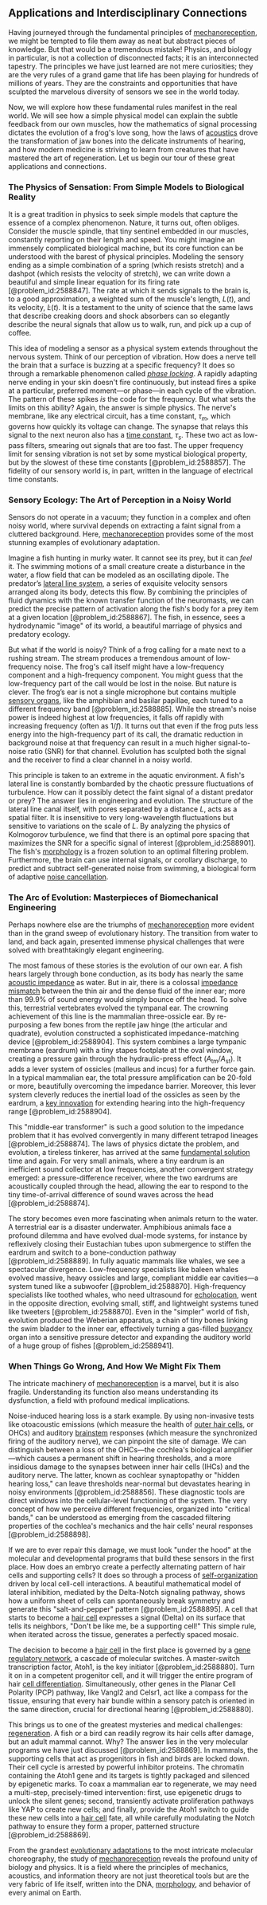 ## Applications and Interdisciplinary Connections

Having journeyed through the fundamental principles of [mechanoreception](@article_id:148858), we might be tempted to file them away as neat but abstract pieces of knowledge. But that would be a tremendous mistake! Physics, and biology in particular, is not a collection of disconnected facts; it is an interconnected tapestry. The principles we have just learned are not mere curiosities; they are the very rules of a grand game that life has been playing for hundreds of millions of years. They are the constraints and opportunities that have sculpted the marvelous diversity of sensors we see in the world today.

Now, we will explore how these fundamental rules manifest in the real world. We will see how a simple physical model can explain the subtle feedback from our own muscles, how the mathematics of signal processing dictates the evolution of a frog's love song, how the laws of [acoustics](@article_id:264841) drove the transformation of jaw bones into the delicate instruments of hearing, and how modern medicine is striving to learn from creatures that have mastered the art of regeneration. Let us begin our tour of these great applications and connections.

### The Physics of Sensation: From Simple Models to Biological Reality

It is a great tradition in physics to seek simple models that capture the essence of a complex phenomenon. Nature, it turns out, often obliges. Consider the muscle spindle, that tiny sentinel embedded in our muscles, constantly reporting on their length and speed. You might imagine an immensely complicated biological machine, but its core function can be understood with the barest of physical principles. Modeling the sensory ending as a simple combination of a spring (which resists stretch) and a dashpot (which resists the velocity of stretch), we can write down a beautiful and simple linear equation for its firing rate [@problem_id:2588847]. The rate at which it sends signals to the brain is, to a good approximation, a weighted sum of the muscle's length, $L(t)$, and its velocity, $\dot{L}(t)$. It is a testament to the unity of science that the same laws that describe creaking doors and shock absorbers can so elegantly describe the neural signals that allow us to walk, run, and pick up a cup of coffee.

This idea of modeling a sensor as a physical system extends throughout the nervous system. Think of our perception of vibration. How does a nerve tell the brain that a surface is buzzing at a specific frequency? It does so through a remarkable phenomenon called *[phase locking](@article_id:274719)*. A rapidly adapting nerve ending in your skin doesn't fire continuously, but instead fires a spike at a particular, preferred moment—or phase—in each cycle of the vibration. The pattern of these spikes *is* the code for the frequency. But what sets the limits on this ability? Again, the answer is simple physics. The nerve's membrane, like any electrical circuit, has a time constant, $\tau_m$, which governs how quickly its voltage can change. The synapse that relays this signal to the next neuron also has a [time constant](@article_id:266883), $\tau_s$. These two act as low-pass filters, smearing out signals that are too fast. The upper frequency limit for sensing vibration is not set by some mystical biological property, but by the slowest of these time constants [@problem_id:2588857]. The fidelity of our sensory world is, in part, written in the language of electrical time constants.

### Sensory Ecology: The Art of Perception in a Noisy World

Sensors do not operate in a vacuum; they function in a complex and often noisy world, where survival depends on extracting a faint signal from a cluttered background. Here, [mechanoreception](@article_id:148858) provides some of the most stunning examples of evolutionary adaptation.

Imagine a fish hunting in murky water. It cannot see its prey, but it can *feel* it. The swimming motions of a small creature create a disturbance in the water, a flow field that can be modeled as an oscillating dipole. The predator’s [lateral line system](@article_id:267708), a series of exquisite velocity sensors arranged along its body, detects this flow. By combining the principles of fluid dynamics with the known transfer function of the neuromasts, we can predict the precise pattern of activation along the fish's body for a prey item at a given location [@problem_id:2588867]. The fish, in essence, sees a hydrodynamic "image" of its world, a beautiful marriage of physics and predatory ecology.

But what if the world is noisy? Think of a frog calling for a mate next to a rushing stream. The stream produces a tremendous amount of low-frequency noise. The frog's call itself might have a low-frequency component and a high-frequency component. You might guess that the low-frequency part of the call would be lost in the noise. But nature is clever. The frog’s ear is not a single microphone but contains multiple [sensory organs](@article_id:269247), like the amphibian and basilar papillae, each tuned to a different frequency band [@problem_id:2588885]. While the stream's noise power is indeed highest at low frequencies, it falls off rapidly with increasing frequency (often as $1/f$). It turns out that even if the frog puts less energy into the high-frequency part of its call, the dramatic reduction in background noise at that frequency can result in a much higher signal-to-noise ratio (SNR) for that channel. Evolution has sculpted both the signal and the receiver to find a clear channel in a noisy world.

This principle is taken to an extreme in the aquatic environment. A fish's lateral line is constantly bombarded by the chaotic pressure fluctuations of turbulence. How can it possibly detect the faint signal of a distant predator or prey? The answer lies in engineering and evolution. The structure of the lateral line canal itself, with pores separated by a distance $L$, acts as a spatial filter. It is insensitive to very long-wavelength fluctuations but sensitive to variations on the scale of $L$. By analyzing the physics of Kolmogorov turbulence, we find that there is an optimal pore spacing that maximizes the SNR for a specific signal of interest [@problem_id:2588901]. The fish's [morphology](@article_id:272591) is a frozen solution to an optimal filtering problem. Furthermore, the brain can use internal signals, or corollary discharge, to predict and subtract self-generated noise from swimming, a biological form of adaptive [noise cancellation](@article_id:197582).

### The Arc of Evolution: Masterpieces of Biomechanical Engineering

Perhaps nowhere else are the triumphs of [mechanoreception](@article_id:148858) more evident than in the grand sweep of evolutionary history. The transition from water to land, and back again, presented immense physical challenges that were solved with breathtakingly elegant engineering.

The most famous of these stories is the evolution of our own ear. A fish hears largely through bone conduction, as its body has nearly the same [acoustic impedance](@article_id:266738) as water. But in air, there is a colossal [impedance mismatch](@article_id:260852) between the thin air and the dense fluid of the inner ear; more than $99.9\%$ of sound energy would simply bounce off the head. To solve this, terrestrial vertebrates evolved the tympanal ear. The crowning achievement of this line is the mammalian three-ossicle ear. By re-purposing a few bones from the reptile jaw hinge (the articular and quadrate), evolution constructed a sophisticated impedance-matching device [@problem_id:2588904]. This system combines a large tympanic membrane (eardrum) with a tiny stapes footplate at the oval window, creating a pressure gain through the hydraulic-press effect ($A_{\mathrm{tm}}/A_{\mathrm{st}}$). It adds a lever system of ossicles (malleus and incus) for a further force gain. In a typical mammalian ear, the total pressure amplification can be 20-fold or more, beautifully overcoming the impedance barrier. Moreover, this lever system cleverly reduces the inertial load of the ossicles as seen by the eardrum, a [key innovation](@article_id:146247) for extending hearing into the high-frequency range [@problem_id:2588904].

This "middle-ear transformer" is such a good solution to the impedance problem that it has evolved convergently in many different tetrapod lineages [@problem_id:2588874]. The laws of physics dictate the problem, and evolution, a tireless tinkerer, has arrived at the same [fundamental solution](@article_id:175422) time and again. For very small animals, where a tiny eardrum is an inefficient sound collector at low frequencies, another convergent strategy emerged: a pressure-difference receiver, where the two eardrums are acoustically coupled through the head, allowing the ear to respond to the tiny time-of-arrival difference of sound waves across the head [@problem_id:2588874].

The story becomes even more fascinating when animals return to the water. A terrestrial ear is a disaster underwater. Amphibious animals face a profound dilemma and have evolved dual-mode systems, for instance by reflexively closing their Eustachian tubes upon submergence to stiffen the eardrum and switch to a bone-conduction pathway [@problem_id:2588889]. In fully aquatic mammals like whales, we see a spectacular divergence. Low-frequency specialists like baleen whales evolved massive, heavy ossicles and large, compliant middle ear cavities—a system tuned like a subwoofer [@problem_id:2588870]. High-frequency specialists like toothed whales, who need ultrasound for [echolocation](@article_id:268400), went in the opposite direction, evolving small, stiff, and lightweight systems tuned like tweeters [@problem_id:2588870]. Even in the "simpler" world of fish, evolution produced the Weberian apparatus, a chain of tiny bones linking the swim bladder to the inner ear, effectively turning a gas-filled [buoyancy](@article_id:138491) organ into a sensitive pressure detector and expanding the auditory world of a huge group of fishes [@problem_id:2588941].

### When Things Go Wrong, And How We Might Fix Them

The intricate machinery of [mechanoreception](@article_id:148858) is a marvel, but it is also fragile. Understanding its function also means understanding its dysfunction, a field with profound medical implications.

Noise-induced hearing loss is a stark example. By using non-invasive tests like otoacoustic emissions (which measure the health of [outer hair cells](@article_id:171213), or OHCs) and auditory [brainstem](@article_id:168868) responses (which measure the synchronized firing of the auditory nerve), we can pinpoint the site of damage. We can distinguish between a loss of the OHCs—the cochlea's biological amplifier—which causes a permanent shift in hearing thresholds, and a more insidious damage to the synapses between inner hair cells (IHCs) and the auditory nerve. The latter, known as cochlear synaptopathy or "hidden hearing loss," can leave thresholds near-normal but devastates hearing in noisy environments [@problem_id:2588856]. These diagnostic tools are direct windows into the cellular-level functioning of the system. The very concept of how we perceive different frequencies, organized into "critical bands," can be understood as emerging from the cascaded filtering properties of the cochlea's mechanics and the hair cells' neural responses [@problem_id:2588898].

If we are to ever repair this damage, we must look "under the hood" at the molecular and developmental programs that build these sensors in the first place. How does an embryo create a perfectly alternating pattern of hair cells and supporting cells? It does so through a process of [self-organization](@article_id:186311) driven by local cell-cell interactions. A beautiful mathematical model of lateral inhibition, mediated by the Delta-Notch signaling pathway, shows how a uniform sheet of cells can spontaneously break symmetry and generate this "salt-and-pepper" pattern [@problem_id:2588895]. A cell that starts to become a [hair cell](@article_id:169995) expresses a signal (Delta) on its surface that tells its neighbors, "Don't be like me, be a supporting cell!" This simple rule, when iterated across the tissue, generates a perfectly spaced mosaic.

The decision to become a [hair cell](@article_id:169995) in the first place is governed by a [gene regulatory network](@article_id:152046), a cascade of molecular switches. A master-switch transcription factor, Atoh1, is the key initiator [@problem_id:2588880]. Turn it on in a competent progenitor cell, and it will trigger the entire program of hair [cell differentiation](@article_id:274397). Simultaneously, other genes in the Planar Cell Polarity (PCP) pathway, like Vangl2 and Celsr1, act like a compass for the tissue, ensuring that every hair bundle within a sensory patch is oriented in the same direction, crucial for directional hearing [@problem_id:2588880].

This brings us to one of the greatest mysteries and medical challenges: [regeneration](@article_id:145678). A fish or a bird can readily regrow its hair cells after damage, but an adult mammal cannot. Why? The answer lies in the very molecular programs we have just discussed [@problem_id:2588869]. In mammals, the supporting cells that act as progenitors in fish and birds are locked down. Their cell cycle is arrested by powerful inhibitor proteins. The chromatin containing the Atoh1 gene and its targets is tightly packaged and silenced by epigenetic marks. To coax a mammalian ear to regenerate, we may need a multi-step, precisely-timed intervention: first, use epigenetic drugs to unlock the silent genes; second, transiently activate proliferation pathways like YAP to create new cells; and finally, provide the Atoh1 switch to guide these new cells into a [hair cell](@article_id:169995) fate, all while carefully modulating the Notch pathway to ensure they form a proper, patterned structure [@problem_id:2588869].

From the grandest [evolutionary adaptations](@article_id:150692) to the most intricate molecular choreography, the study of [mechanoreception](@article_id:148858) reveals the profound unity of biology and physics. It is a field where the principles of mechanics, acoustics, and information theory are not just theoretical tools but are the very fabric of life itself, written into the DNA, [morphology](@article_id:272591), and behavior of every animal on Earth.